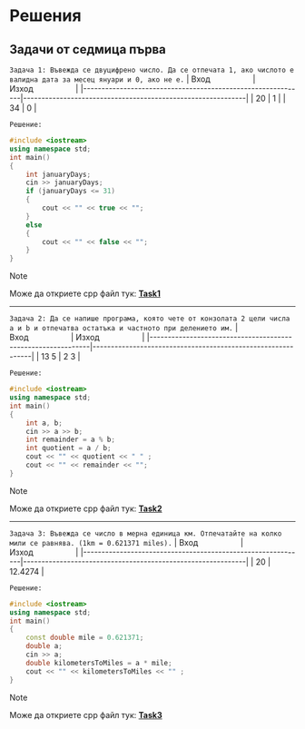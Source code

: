 # Решения

## Задачи от седмица първа
`Задача 1: Въвежда се двуцифрено число. Да се отпечата 1, ако числото е валидна дата за месец януари и 0, ако не е.`
| Вход&nbsp;&nbsp;&nbsp;&nbsp;&nbsp;&nbsp;&nbsp;&nbsp;&nbsp;&nbsp;&nbsp;&nbsp;&nbsp;&nbsp;&nbsp;&nbsp;&nbsp;&nbsp; | Изход&nbsp;&nbsp;&nbsp;&nbsp;&nbsp;&nbsp;&nbsp;&nbsp;&nbsp;&nbsp;&nbsp;&nbsp;&nbsp;&nbsp;&nbsp;&nbsp;&nbsp;&nbsp; |
|-------------------------------------------------------------|-------------------------------------------------------------|
| 20                                                          | 1                                                           |
| 34                                                          | 0                                                           |

`Решение:`
```cpp
#include <iostream>
using namespace std;
int main()
{
    int januaryDays;
    cin >> januaryDays;
    if (januaryDays <= 31)
    {
        cout << "" << true << "";
    }
    else
    {
        cout << "" << false << "";
    }
}
```

> [!NOTE]
> Може да откриете cpp файл тук:
>  [**Task1**](https://github.com/cathy-09/Introduction-To-Programming/blob/main/Week%201/Tasks/cppFiles/Task1.cpp)

<hr style="border-width: 5px !important;">

`Задача 2: Да се напише програма, която чете от конзолата 2 цели числа a и b и отпечатва остатъка и частното при делението им.`
| Вход&nbsp;&nbsp;&nbsp;&nbsp;&nbsp;&nbsp;&nbsp;&nbsp;&nbsp;&nbsp;&nbsp;&nbsp;&nbsp;&nbsp;&nbsp;&nbsp;&nbsp;&nbsp; | Изход&nbsp;&nbsp;&nbsp;&nbsp;&nbsp;&nbsp;&nbsp;&nbsp;&nbsp;&nbsp;&nbsp;&nbsp;&nbsp;&nbsp;&nbsp;&nbsp;&nbsp;&nbsp; |
|-------------------------------------------------------------|-------------------------------------------------------------|
| 13 5                                                          | 2 3                                                           |

`Решение:`
```cpp
#include <iostream>
using namespace std;
int main()
{
    int a, b;
    cin >> a >> b;
    int remainder = a % b;
    int quotient = a / b;
    cout << "" << quotient << " " ;
    cout << "" << remainder << "";
}
```

> [!NOTE]
> Може да откриете cpp файл тук:
>  [**Task2**](https://github.com/cathy-09/Introduction-To-Programming/blob/main/Week%201/Tasks/cppFiles/Task2.cpp)

<hr style="border-width: 5px !important;">

`Задача 3: Въвежда се число в мерна единица км. Отпечатайте на колко мили се равнява. (1km = 0.621371 miles).`
| Вход&nbsp;&nbsp;&nbsp;&nbsp;&nbsp;&nbsp;&nbsp;&nbsp;&nbsp;&nbsp;&nbsp;&nbsp;&nbsp;&nbsp;&nbsp;&nbsp;&nbsp;&nbsp; | Изход&nbsp;&nbsp;&nbsp;&nbsp;&nbsp;&nbsp;&nbsp;&nbsp;&nbsp;&nbsp;&nbsp;&nbsp;&nbsp;&nbsp;&nbsp;&nbsp;&nbsp;&nbsp; |
|-------------------------------------------------------------|-------------------------------------------------------------|
| 20                                                          | 12.4274                                                           |

`Решение:`
```cpp
#include <iostream>
using namespace std;
int main()
{
    const double mile = 0.621371;
    double a;
    cin >> a;
    double kilometersToMiles = a * mile;
    cout << "" << kilometersToMiles << "" ;
}
```

> [!NOTE]
> Може да откриете cpp файл тук:
>  [**Task3**](https://github.com/cathy-09/Introduction-To-Programming/blob/main/Week%201/Tasks/cppFiles/Task3.cpp)
